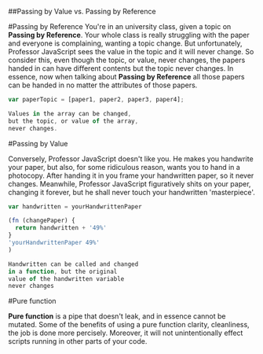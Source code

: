 ##Passing by Value vs. Passing by Reference

#Passing by Reference
You're in an university class, given a topic on __Passing by Reference__. Your
whole class is really struggling with the paper and everyone is complaining,
wanting a topic change. But unfortunately, Professor JavaScript sees the value
in the topic and it will never change. So consider this, even though the
topic, or value, never changes, the papers handed in can have different
contents but the topic never changes. In essence, now when talking about
__Passing by Reference__ all those papers can be handed in no matter the
attributes of those papers.

```js
var paperTopic = [paper1, paper2, paper3, paper4];

Values in the array can be changed,
but the topic, or value of the array,
never changes.
```

#Passing by Value

Conversely, Professor JavaScript doesn't like you. He makes you handwrite
your paper, but also, for some ridiculous reason, wants you to hand in a
photocopy. After handing it in you frame your handwritten paper, so it never
changes. Meanwhile, Professor JavaScript figuratively shits on your paper, changing
it forever, but he shall never touch your handwritten 'masterpiece'.

```js
var handwritten = yourHandwrittenPaper

(fn (changePaper) {
  return handwritten + '49%'
}
'yourHandwrittenPaper 49%'
)

Handwritten can be called and changed
in a function, but the original
value of the handwritten variable
never changes
```

#Pure function

__Pure function__ is a pipe that doesn't leak, and in essence cannot be mutated.
Some of the benefits of using a pure function clarity,
cleanliness, the job is done more percisely. Moreover, it will not unintentionally
effect scripts running in other parts of your code.
